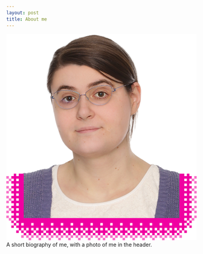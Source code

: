 ```yaml
---
layout: post
title: About me
---
```


<p><picture id="portrait-container">
  <source srcset="assets/images/portrait.webp">
  <img
    id="portrait"
    src="assets/images/portrait.jpg"
    alt="My portrait photo." >
</picture> A short biography of me, with a photo of me in the header.</p>
